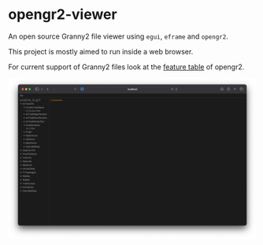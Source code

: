 # opengr2-viewer
An open source Granny2 file viewer using ``egui``, ``eframe`` and ``opengr2``.

This project is mostly aimed to run inside a web browser.

For current support of Granny2 files look at the [feature table](https://github.com/NoFr1ends/opengr2-rs#features) of opengr2.

![Screenshot of opengr2-viewer](screenshots/screenshot1.png)